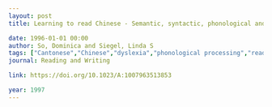 ```yaml
---
layout: post
title: Learning to read Chinese - Semantic, syntactic, phonological and working memory skills in normally achieving and poor Chinese readers

date: 1996-01-01 00:00
author: So, Dominica and Siegel, Linda S
tags: ["Cantonese","Chinese","dyslexia","phonological processing","reading disabilities","semantic processing","syntactic awareness","working memory"]
journal: Reading and Writing

link: https://doi.org/10.1023/A:1007963513853

year: 1997
---
```



